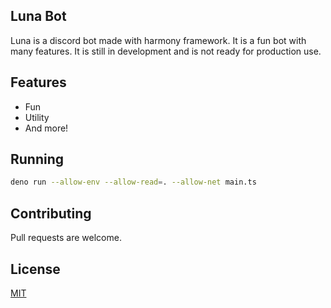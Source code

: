 ## Luna Bot

Luna is a discord bot made with harmony framework. It is a fun bot with many
features. It is still in development and is not ready for production use.

## Features

- Fun
- Utility
- And more!

## Running

```sh
deno run --allow-env --allow-read=. --allow-net main.ts
```

## Contributing

Pull requests are welcome.

## License

[MIT](https://choosealicense.com/licenses/mit/)
